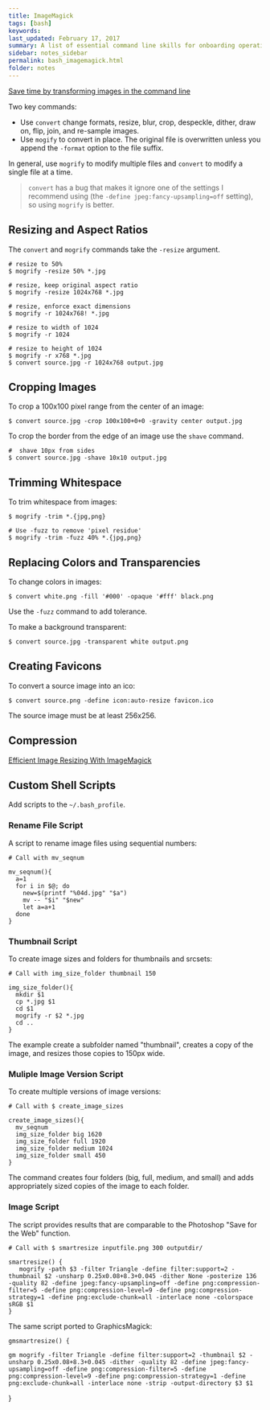 ```yaml
---
title: ImageMagick 
tags: [bash]
keywords:  
last_updated: February 17, 2017
summary: A list of essential command line skills for onboarding operations team members.
sidebar: notes_sidebar
permalink: bash_imagemagick.html
folder: notes 
---
```



[Save time by transforming images in the command line](https://hackernoon.com/save-time-by-transforming-images-in-the-command-line-c63c83e53b17#.vtvqpuaid)


Two key commands:

- Use `convert` change formats, resize, blur, crop, despeckle, dither, draw on, flip, join, and re-sample images.
- Use `mogify` to convert in place. The original file is overwritten unless you append the `-format` option to the file suffix. 

In general, use `mogrify` to modify multiple files and `convert` to modify a single file at a time.

> `convert` has a bug that makes it ignore one of the settings I recommend using (the `-define jpeg:fancy-upsampling=off` setting), so using `mogrify` is better.

## Resizing and Aspect Ratios

The `convert` and `mogrify` commands take the `-resize` argument.

```
# resize to 50%
$ mogrify -resize 50% *.jpg 

# resize, keep original aspect ratio
$ mogrify -resize 1024x768 *.jpg 

# resize, enforce exact dimensions
$ mogrify -r 1024x768! *.jpg 

# resize to width of 1024
$ mogrify -r 1024 

# resize to height of 1024
$ mogrify -r x768 *.jpg 
$ convert source.jpg -r 1024x768 output.jpg
```

## Cropping Images

To crop a 100x100 pixel range from the center of an image:

~~~
$ convert source.jpg -crop 100x100+0+0 -gravity center output.jpg
~~~

To crop the border from the edge of an image use the `shave` command.

~~~
#  shave 10px from sides
$ convert source.jpg -shave 10x10 output.jpg 
~~~

## Trimming Whitespace

To trim whitespace from images:

~~~
$ mogrify -trim *.{jpg,png}

# Use -fuzz to remove 'pixel residue'
$ mogrify -trim -fuzz 40% *.{jpg,png}
~~~

## Replacing Colors and Transparencies

To change colors in images:

~~~
$ convert white.png -fill '#000' -opaque '#fff' black.png
~~~

Use the `-fuzz` command to add tolerance.


To make a background transparent:

~~~
$ convert source.jpg -transparent white output.png
~~~


## Creating Favicons

To convert a source image into an ico:

~~~
$ convert source.png -define icon:auto-resize favicon.ico
~~~

The source image must be at least 256x256.

## Compression

[Efficient Image Resizing With ImageMagick](https://www.smashingmagazine.com/2015/06/efficient-image-resizing-with-imagemagick/)

## Custom Shell Scripts

Add scripts to the `~/.bash_profile`.


### Rename File Script

A script to rename image files using sequential numbers:

~~~
# Call with mv_seqnum

mv_seqnum(){
  a=1
  for i in $@; do
    new=$(printf "%04d.jpg" "$a")
    mv -- "$i" "$new"
    let a=a+1
  done
}
~~~

### Thumbnail Script

To create image sizes and folders for thumbnails and srcsets: 

~~~
# Call with img_size_folder thumbnail 150 

img_size_folder(){
  mkdir $1
  cp *.jpg $1
  cd $1
  mogrify -r $2 *.jpg
  cd ..
}
~~~

The example create a subfolder named "thumbnail", creates a copy of the image, and resizes those copies to 150px wide.


### Muliple Image Version Script

To create multiple versions of image versions:

~~~
# Call with $ create_image_sizes

create_image_sizes(){
  mv_seqnum
  img_size_folder big 1620
  img_size_folder full 1920
  img_size_folder medium 1024
  img_size_folder small 450
}
~~~

The command creates four folders (big, full, medium, and small) and adds appropriately sized copies of the image to each folder.

### Image Script

The script provides results that are comparable to the Photoshop "Save for the Web" function.

~~~
# Call with $ smartresize inputfile.png 300 outputdir/

smartresize() {
   mogrify -path $3 -filter Triangle -define filter:support=2 -thumbnail $2 -unsharp 0.25x0.08+8.3+0.045 -dither None -posterize 136 -quality 82 -define jpeg:fancy-upsampling=off -define png:compression-filter=5 -define png:compression-level=9 -define png:compression-strategy=1 -define png:exclude-chunk=all -interlace none -colorspace sRGB $1
}
~~~

The same script ported to GraphicsMagick:

~~~
gmsmartresize() {

gm mogrify -filter Triangle -define filter:support=2 -thumbnail $2 -unsharp 0.25x0.08+8.3+0.045 -dither -quality 82 -define jpeg:fancy-upsampling=off -define png:compression-filter=5 -define png:compression-level=9 -define png:compression-strategy=1 -define png:exclude-chunk=all -interlace none -strip -output-directory $3 $1
~~~

}
